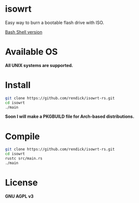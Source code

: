 # isowrt

Easy way to burn a bootable flash drive with ISO.

[Bash Shell version](https://github.com/rendick/isowrt)

# Available OS

**All UNIX systems are supported.**

# Install

```bash
git clone https://github.com/rendick/isowrt-rs.git
cd isowrt
./main
```

**Soon I will make a PKGBUILD file for Arch-based distributions.**

# Compile 

```bash
git clone https://github.com/rendick/isowrt-rs.git
cd isowrt
rustc src/main.rs
./main
```

# License

**GNU AGPL v3**

